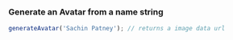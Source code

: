 ### Generate an Avatar from a name string

```typescript
generateAvatar('Sachin Patney'); // returns a image data url
```
